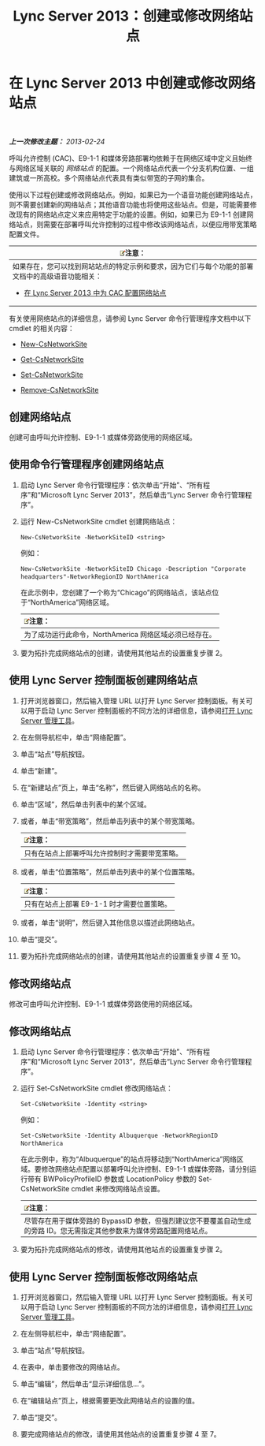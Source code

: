 ﻿---
title: Lync Server 2013：创建或修改网络站点
TOCTitle: 创建或修改网络站点
ms:assetid: 14e24856-9996-4da4-9f31-300940bdf5aa
ms:mtpsurl: https://technet.microsoft.com/zh-cn/library/Gg398218(v=OCS.15)
ms:contentKeyID: 49312089
ms.date: 05/19/2016
mtps_version: v=OCS.15
ms.translationtype: HT
---

# 在 Lync Server 2013 中创建或修改网络站点

 

_**上一次修改主题：** 2013-02-24_

呼叫允许控制 (CAC)、E9-1-1 和媒体旁路部署均依赖于在网络区域中定义且始终与网络区域关联的 *网络站点* 的配置。一个网络站点代表一个分支机构位置、一组建筑或一所高校。多个网络站点代表具有类似带宽的子网的集合。

使用以下过程创建或修改网络站点。例如，如果已为一个语音功能创建网络站点，则不需要创建新的网络站点；其他语音功能也将使用这些站点。但是，可能需要修改现有的网络站点定义来应用特定于功能的设置。例如，如果已为 E9-1-1 创建网络站点，则需要在部署呼叫允许控制的过程中修改该网络站点，以便应用带宽策略配置文件。

<table>
<colgroup>
<col style="width: 100%" />
</colgroup>
<thead>
<tr class="header">
<th><img src="images/Dn783119.note(OCS.15).gif" title="note" alt="note" />注意：</th>
</tr>
</thead>
<tbody>
<tr class="odd">
<td>如果存在，您可以找到网站站点的特定示例和要求，因为它们与每个功能的部署文档中的高级语音功能相关：
<ul>
<li><p><a href="lync-server-2013-configure-network-sites-for-cac.md">在 Lync Server 2013 中为 CAC 配置网络站点</a></p></li>
</ul></td>
</tr>
</tbody>
</table>


有关使用网络站点的详细信息，请参阅 Lync Server 命令行管理程序文档中以下 cmdlet 的相关内容：

  - [New-CsNetworkSite](new-csnetworksite.md)

  - [Get-CsNetworkSite](get-csnetworksite.md)

  - [Set-CsNetworkSite](set-csnetworksite.md)

  - [Remove-CsNetworkSite](remove-csnetworksite.md)

## 创建网络站点

创建可由呼叫允许控制、E9-1-1 或媒体旁路使用的网络区域。

## 使用命令行管理程序创建网络站点

1.  启动 Lync Server 命令行管理程序：依次单击“开始”、“所有程序”和“Microsoft Lync Server 2013”，然后单击“Lync Server 命令行管理程序”。

2.  运行 New-CsNetworkSite cmdlet 创建网络站点：
    
        New-CsNetworkSite -NetworkSiteID <string>
    
    例如：
    
        New-CsNetworkSite -NetworkSiteID Chicago -Description "Corporate headquarters"-NetworkRegionID NorthAmerica
    
    在此示例中，您创建了一个称为“Chicago”的网络站点，该站点位于“NorthAmerica”网络区域。
    
    <table>
    <thead>
    <tr class="header">
    <th><img src="images/Dn783119.note(OCS.15).gif" title="note" alt="note" />注意：</th>
    </tr>
    </thead>
    <tbody>
    <tr class="odd">
    <td>为了成功运行此命令，NorthAmerica 网络区域必须已经存在。</td>
    </tr>
    </tbody>
    </table>


3.  要为拓扑完成网络站点的创建，请使用其他站点的设置重复步骤 2。

## 使用 Lync Server 控制面板创建网络站点

1.  打开浏览器窗口，然后输入管理 URL 以打开 Lync Server 控制面板。有关可以用于启动 Lync Server 控制面板的不同方法的详细信息，请参阅[打开 Lync Server 管理工具](lync-server-2013-open-lync-server-administrative-tools.md)。

2.  在左侧导航栏中，单击“网络配置”。

3.  单击“站点”导航按钮。

4.  单击“新建”。

5.  在“新建站点”页上，单击“名称”，然后键入网络站点的名称。

6.  单击“区域”，然后单击列表中的某个区域。

7.  或者，单击“带宽策略”，然后单击列表中的某个带宽策略。
    
    <table>
    <thead>
    <tr class="header">
    <th><img src="images/Dn783119.note(OCS.15).gif" title="note" alt="note" />注意：</th>
    </tr>
    </thead>
    <tbody>
    <tr class="odd">
    <td>只有在站点上部署呼叫允许控制时才需要带宽策略。</td>
    </tr>
    </tbody>
    </table>


8.  或者，单击“位置策略”，然后单击列表中的某个位置策略。
    
    <table>
    <thead>
    <tr class="header">
    <th><img src="images/Dn783119.note(OCS.15).gif" title="note" alt="note" />注意：</th>
    </tr>
    </thead>
    <tbody>
    <tr class="odd">
    <td>只有在站点上部署 E9-1-1 时才需要位置策略。</td>
    </tr>
    </tbody>
    </table>


9.  或者，单击“说明”，然后键入其他信息以描述此网络站点。

10. 单击“提交”。

11. 要为拓扑完成网络站点的创建，请使用其他站点的设置重复步骤 4 至 10。

## 修改网络站点

修改可由呼叫允许控制、E9-1-1 或媒体旁路使用的网络区域。

## 修改网络站点

1.  启动 Lync Server 命令行管理程序：依次单击“开始”、“所有程序”和“Microsoft Lync Server 2013”，然后单击“Lync Server 命令行管理程序”。

2.  运行 Set-CsNetworkSite cmdlet 修改网络站点：
    
        Set-CsNetworkSite -Identity <string>
    
    例如：
    
        Set-CsNetworkSite -Identity Albuquerque -NetworkRegionID NorthAmerica
    
    在此示例中，称为“Albuquerque”的站点将移动到“NorthAmerica”网络区域。要修改网络站点配置以部署呼叫允许控制、E9-1-1 或媒体旁路，请分别运行带有 BWPolicyProfileID 参数或 LocationPolicy 参数的 Set-CsNetworkSite cmdlet 来修改网络站点设置。
    
    <table>
    <thead>
    <tr class="header">
    <th><img src="images/Dn783119.note(OCS.15).gif" title="note" alt="note" />注意：</th>
    </tr>
    </thead>
    <tbody>
    <tr class="odd">
    <td>尽管存在用于媒体旁路的 BypassID 参数，但强烈建议您不要覆盖自动生成的旁路 ID。您无需指定其他参数来为媒体旁路配置网络站点。</td>
    </tr>
    </tbody>
    </table>


3.  要为拓扑完成网络站点的修改，请使用其他站点的设置重复步骤 2。

## 使用 Lync Server 控制面板修改网络站点

1.  打开浏览器窗口，然后输入管理 URL 以打开 Lync Server 控制面板。有关可以用于启动 Lync Server 控制面板的不同方法的详细信息，请参阅[打开 Lync Server 管理工具](lync-server-2013-open-lync-server-administrative-tools.md)。

2.  在左侧导航栏中，单击“网络配置”。

3.  单击“站点”导航按钮。

4.  在表中，单击要修改的网络站点。

5.  单击“编辑”，然后单击“显示详细信息...”。

6.  在“编辑站点”页上，根据需要更改此网络站点的设置的值。

7.  单击“提交”。

8.  要完成网络站点的修改，请使用其他站点的设置重复步骤 4 至 7。


